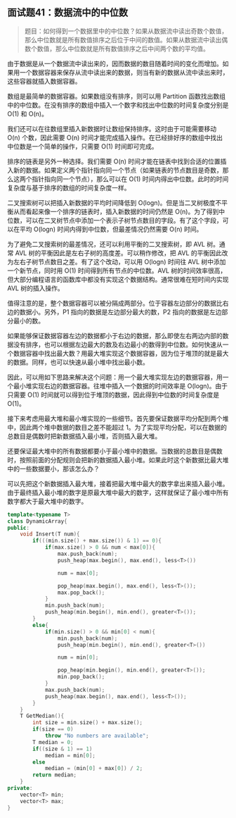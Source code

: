 ## 面试题41：数据流中的中位数

> 题目：如何得到一个数据里中的中位数？如果从数据流中读出奇数个数值，那么中位数就是所有数值排序之后位于中间的数值。如果从数据流中读出偶数个数值，那么中位数就是所有数值排序之后中间两个数的平均值。

由于数据是从一个数据流中读出来的，因而数据的数目随着时间的变化而增加。如果用一个数据容器来保存从流中读出来的数据，则当有新的数据从流中读出来时，这些容器就插入数据容器。

数组是最简单的数据容器。如果数组没有排序，则可以用 Partition 函数找出数组中的中位数。在没有排序的数组中插入一个数字和找出中位数的时间复杂度分别是 O(1) 和 O(n)。

我们还可以在往数组里插入新数据时让数组保持排序。这时由于可能需要移动 O(n) 个数，因此需要 O(n) 时间才能完成插入操作。在已经排好序的数组中找出中位数是一个简单的操作，只需要 O(1) 时间即可完成。

排序的链表是另外一种选择。我们需要 O(n) 时间才能在链表中找到合适的位置插入新的数据。如果定义两个指针指向同一个节点（如果链表的节点数目是奇数，那么这两个指针指向同一个节点），那么可以在 O(1) 时间内得出中位数。此时的时间复杂度与基于排序的数组的时间复杂度一样。

二叉搜索树可以把插入新数据的平均时间降低到 O(logn)。但是当二叉树极度不平衡从而看起来像一个排序的链表时，插入新数据的时间仍然是 O(n)。为了得到中位数，可以在二叉树节点中添加一个表示子树节点数目的字段。有了这个字段，可以在平均 O(logn) 时间内得到中位数，但最差情况仍然需要 O(n) 时间。

为了避免二叉搜索树的最差情况，还可以利用平衡的二叉搜索树，即 AVL 树。通常 AVL 树的平衡因此是左右子树的高度差。可以稍作修改，把 AVL 的平衡因此改为左右子树节点数目之差。有了这个改动，可以用 O(logn) 时间往 AVL 树中添加一个新节点，同时用 O(1) 时间得到所有节点的中位数。AVL 树的时间效率很高，但大部分编程语言的函数库中都没有实现这个数据结构。通常很难在短时间内实现 AVL 树的插入操作。

值得注意的是，整个数据容器可以被分隔成两部分。位于容器左边部分的数据比右边的数据小。另外，P1 指向的数据是左边部分最大的数，P2 指向的数据是左边部分最小的数。

如果能够保证数据容器左边的数据都小于右边的数据，那么即使左右两边内部的数据没有排序，也可以根据左边最大的数及右边最小的数得到中位数。如何快速从一个数据容器中找出最大数？用最大堆实现这个数据容器，因为位于堆顶的就是最大的数据。同样，也可以快速从最小堆中找出最小数。

因此，可以用如下思路来解决这个问题：用一个最大堆实现左边的数据容器，用一个最小堆实现右边的数据容器。往堆中插入一个数据的时间效率是 O(logn)。由于只需要 O(1) 时间就可以得到位于堆顶的数据，因此得到中位数的时间复杂度是 O(1)。

接下来考虑用最大堆和最小堆实现的一些细节。首先要保证数据平均分配到两个堆中，因此两个堆中数据的数目之差不能超过 1。为了实现平均分配，可以在数据的总数目是偶数时把新数据插入最小堆，否则插入最大堆。

还要保证最大堆中的所有数据都要小于最小堆中的数据。当数据的总数目是偶数时，按照前面的分配规则会把新的数据插入最小堆。如果此时这个新数据比最大堆中的一些数据要小，那该怎么办？

可以先把这个新数据插入最大堆，接着把最大堆中最大的数字拿出来插入最小堆。由于最终插入最小堆的数字是原最大堆中最大的数字，这样就保证了最小堆中所有数字都大于最大堆中的数字。

```cpp
template<typename T>
class DynamicArray{
public:
    void Insert(T num){
        if(((min.size() + max.size()) & 1) == 0){
            if(max.size() > 0 && num < max[0]){
                max.push_back(num);
                push_heap(max.begin(), max.end(), less<T>())

                num = max[0];

                pop_heap(max.begin(), max.end(), less<T>());
                max.pop_back();
            }
            min.push_back(num);
            push_heap(min.begin(), min.end(), greater<T>());
        }
        else{
            if(min.size() > 0 && min[0] < num){
                min.push_back(num);
                push_heap(min.begin(), min.end(), greater<T>())

                num = min[0];

                pop_heap(min.begin(), min.end(), greater<T>());
                min.pop_back();
            }
            max.push_back(num);
            push_heap(max.begin(), max.end(), less<T>());
        }
    }
    T GetMedian(){
        int size = min.size() + max.size();
        if(size == 0)
            throw "No numbers are available";
        T median = 0;
        if((size & 1) == 1)
            median = min[0];
        else
            median = (min[0] + max[0]) / 2;
        return median;
    }
private:
    vector<T> min;
    vector<T> max;
}
```
